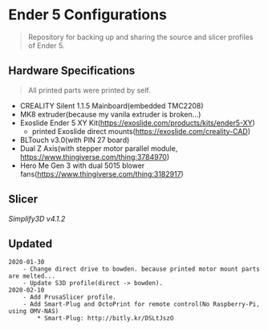 Ender 5 Configurations
======================

>Repository for backing up and sharing the source and slicer profiles of Ender 5.

Hardware Specifications
----------------------
>All printed parts were printed by self.
* CREALITY Silent 1.1.5 Mainboard(embedded TMC2208)
* MK8 extruder(because my vanila extruder is broken...)
* Exoslide Ender 5 XY Kit(https://exoslide.com/products/kits/ender5-XY)
  * printed Exoslide direct mounts(https://exoslide.com/creality-CAD)
* BLTouch v3.0(with PIN 27 board)
* Dual Z Axis(with stepper motor parallel module, https://www.thingiverse.com/thing:3784970)
* Hero Me Gen 3 with dual 5015 blower fans(https://www.thingiverse.com/thing:3182917)

Slicer
----------

*Simplify3D v4.1.2*

Updated
---------

    2020-01-30 
        - Change direct drive to bowden. because printed motor mount parts are melted...
        - Update S3D profile(direct -> bowden).
    2020-02-10
        - Add PrusaSlicer profile.
        - Add Smart-Plug and OctoPrint for remote control(No Raspberry-Pi, using OMV-NAS)
            * Smart-Plug: http://bitly.kr/DSLtJszO
